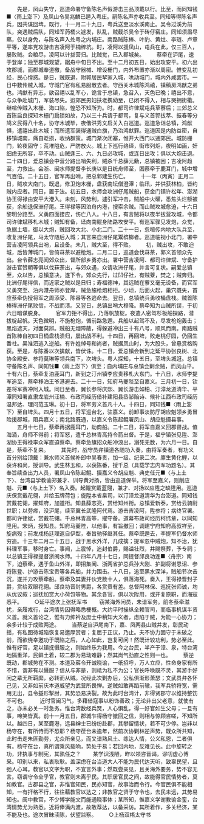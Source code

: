 <!-- { "loadSidebar": true } -->
　　先是，凤山失守，巡道命署守备陈名声假游击三品顶戴以行。比至，而同知钱■〈雨上澎下〉及凤山令吴兆麟已遁入粤庄。嗣陈名声亦收兵至。同知等得陈名声兵，因共谋回埤。既行，十一月二十九日，粤兵送至淡水溪南止。吴令过溪为前队，突遇贼后队，同知军药桶火遽发，队乱，贼截杀吴令于砖仔窑庄。同知须眉尽爇，仅以身免，与陈名声入处粤之内埔庄。南路贼陈棒、叶豹、黄灶、李琏、卢章平等，遂率党攻游击吉凌阿于楠梓坑。时，凌阿以援凤山，屯兵在此，仅三百人，屡败贼。会粮尽，凌阿以计拔营归。比贼觉，已入郡城矣。
　　蔡牵在沪尾，速于登岸；独至郡城观望，踞舟中旬日不出。至十二月初五日，始出攻安平。初六出攻郡城，而郡城奉道檄，备战守器械、增设栅门，内外布置亦渐以周密。惟变乱初经，民心惶惑。是日，贼既退，附郭居民挈家入城，哄动城门，城内外咸罢市。一日中数传贼入城，守城门官有私易服散去者。守西关木城陈鸿禧，镇稿房鸿猷之弟也。鸿猷有异志，欲召禧以乱军心，诡言于总镇，急召入，天色已晚；禧出不意，与众争赴城门，军装尽失。迨郊民男妇扶老携幼至，已闭不得入，相与哭拥街衢。继喧传贼入木栅、海口陷，惶恐不知所为。时，都司许律斌屯兵草藔后；三郊总义首陈启良探知木栅门扃锁如故，乃以三十兵请于都司，复与义首郭拔萃、振春等分鸠义民得八十名，协守木城毕，夜偕洪秀文启关入白巡道。巡道急诣总镇，鸿猷惧，遣禧出赴木城；而所遗军装得通贼白旗，乃治鸿猷罪。巡道因是内防益密，自移镇城南，痛自眨损，收纳群策。城门渐次闭塞，惟开大西门以通郊民。城防栅门，轮夜固守；荒堆隘危，严防放火。城上下巡行络绎，街市列炬，夜明如画，奸细虑无所容，卒不动。山贼逢三、六、九日必攻城，或连日出攻；俱以大炮击退。二十四日，爱总镇会中营分路出哨失利，贼杀千总薛元勳，总镇被困；吉凌阿趋至，力救出。会浙、闽水师提督李长庚以是日统舟师至，困蔡牵于鹿耳门，城中增气百倍。二十五日，官军再出哨，把总郭建生伤亡。
　　十一年（丙寅）正月二日，贼攻大南门。既退，修卫炮木栅，盘获南坛僧澄潭；临讯，并供获林柏，皆约贼内应者。同日，置于法。初五日，水师会攻洲仔尾贼船，获金门镇许松年、澎湖协王得禄由安平大港入。未刻，风势利，遽引军冲击，贼船中火礶，悉焦头烂额被获，余船退保洲仔尾。王得禄等因泊舟内港，搜索余贼。而山贼攻城愈迫，十六日黎明分路至。义勇四面接应，伤亡八人。十八日，有言贼将以夜半拔营攻城，令都司许律斌移札木城；贼知有备，迳向南鲲身陆路攻安平。有巡军骤见发炮，众觉，急据土墙，御以大炮，贼回攻大北、小北二门。二十一日，忽喧传内地大队兵至，收复洲仔尾，马太守随后入城；其言来自洲仔尾鬻槟榔者。巡道临视小北门，署中营吉凌阿领兵出哨，且设备。未几，贼大至，得不败。
　　初，贼出攻，不敢迫城，后皆薄城门，皆倚菻荼以避枪炮。二月二日，巡道会伐菻荼，郭义首领众先出。台令薛志亮闻郊众出，督所部乡勇亦出。署中营吉凌阿、都司许律斌、守备护游击官赞朝等俱以伐菻荼出，与郊众遇，众请攻洲仔尾，并言可复状。嗣爱总镇至，众以告，总镇意决，遂下令。郊众先行，过凹仔社，有贼藔，焚之；贼奔归。比洲仔尾得信，而近家之贼以是日归；寿福德神，其远贼在藔又毫无设备，而官军义勇突至、泊内港舟师亦登岸，贼急施枪炮相拒。少顷，后面火起，巢穴既失，首应蔡牵伪授将军之周添受、陈番等各逃命去。翌日，总镇统兵勇收桶盘栈。贼首陈棒得洲仔尾败信，不战而溃。又翌日，总镇出哨大穆降。蔡牵知为山贼所误，于初六日暗谋脱身。
　　官军力拒不得出，乃落帆放椗。夜遣人密驾杉板船探路，潜拔椗起帆。天色微明，不施枪炮，循前路急遁。兵船以起驾不及，尽发枪炮轰击；黑焰遮天，对面莫辨。贼船无烟障蔽，得躲避冲出三十有八号，顺风而南。南路贼首陈棒自初四日桶盘栈溃归，屡出战不利。十四日，再回埤，败走桃仔园，仍回生番社。吴淮泗逃入逆船。有许姓绰号和尚者，贼据凤山时，为大股头，曾悬赏格购获。至是，与陈番以次擒献，皆伏诛。十二日，爱总镇会新到之延平协张良树、北协金殿安、参将莫琳等领兵南下，次埤头。粤人探知，十五日，至埤头城迓。总镇守备陈名声、同知钱■〈雨上澎下〉俱至；自内埔庄与总镇会剿余贼，而凤山平。十有六日，蔡牵复泊鹿耳门，新到之汀州镇李应贵移札大东门。十八日，水师李提军追至，蔡牵移泊王爷港避去。二十一日，知府马夔陛至自嘉义。三月初一日，钦差将军赛冲阿入城。同日至者，翼长参将庆熙、翼长游击如柏、汀漳龙道清华、平潭同知署直隶龙岩州汪楠、布政司经历借补建阳县丞邹贻诗、候补江西布政司经历温邦达、理问范玉琳。初十日，将军劳义首凡十人。十四日，同知钱■〈雨上澎下〉至自埤头。四月十五日，将军巡台北，驻嘉义。前卸事淡防厅胡应魁领乡勇冒险援郡城，阻兵嘉义；南北路既通，以嘉义令陈起鲲署凤山、胡应魁摄县事。
　　五月十七日，蔡牵再据鹿耳门，劫商船。二十二日，将军自嘉义回郡督战。值海涌，舟师不得前；将军怒，遣千总林青高持令箭出督。于是，福宁镇张见陞、澎湖协王得禄率众军直迫蔡牵。蔡牵急旗招众船冲浪出，溺死无数，为六月一日。自是，蔡牵不复来。
　　其先时，战守员弁镇道各随功入奏。由将军奏者，有功义首分别给顶戴：兼水师义首候补郎中吴春贵，加一级、纪录二次。廪生黄化鲤，以获许和尚，授训导。武生林玉和，以获陈番，授千总（具载学志内军功题名）。其奉旨续查出力人员，署凤山令陈起鲲、摄嘉义令胡应魁、典史任元■〈与上土下〉、台湾县学教谕郑兼才、训导黄对扬，皆由巡道保举。将军至嘉义，则削应魁、元■〈与上土下〉名入奏。起鲲赏戴蓝翎，兼才、对扬以应陞之缺陞用。巡道庆保赏戴花翎，并给玉牌荷包；旋陞本省臬司，以汀漳龙道清华为台澎道。同知钱赏戴花翎，擢知府，加道衔。知县薛志亮，赏给知州衔。总镇爱新泰，赏给云骑尉世职；以劳瘁，没沪尾，续至翼长武隆阿代焉。游击吉凌阿，陞参将；病终官署。都司许律斌，赏戴花翎。千总林青高等，擢守备。道幕布政司经历柯纬章，以同知陞用。宋炳，授知县。知府马夔陛，以他事，有旨撤回；调建宁府知府高叔祥至，旋病殁；前发戍杨廷理返自伊犁，奉旨驰驿继其任。蔡牵既遁去，李提军仍督水师穷追。十三年二月二十五日，战于黑水外洋，几成擒；提军忽中贼炮，知不治，犹料理军事，移时身亡。事闻，上震悼，追封伯爵，赐谥壮烈，并赐祭葬，予专祠；以总镇王得禄提督浙闽水师。十四年八月十七日，同提督邱良功连■〈舟宗〉南下，迫蔡牵，遇于鱼山外洋，即招集闽、浙两省护总兵孙大刚、护副将谢恩诏、参将陈登、护游击陈宝贵等各兵船，并力围击。十八日，追至黑水深洋，贼船节次击沉，遂并力攻蔡牵船。蔡牵及其妻并伙党数十人，俱落海死。奏入，王得禄晋封子爵，赏给双眼花翎。邱良功晋封男爵，各赏赉有差。总督阿林保、巡抚张师诚，均从优议叙；巡抚加赏大小荷包等物。其余各官，俱以次陞用，或开复原职，而海寇悉平。
　　○延平途次上张抚军书
　　窃某海外闲员，未谙军务。前冬蔡牵滋扰，亲履戎行，台湾情势因得略悉梗概。大约平时操纵全赖官司，而临事机谋半资义首。就义首论之，惟有力绅衿及庶士中稍知大义者，虑陷于贼，为能一心协力；余多计较于成败两途。
　　当蔡逆自沪尾南下，嘉、凤两县山贼并发，彰民动摇，有私图待城陷恢复易邀厚赏者；复屈于正议，乃止。夫不协力固守于未破之前，而欲侥幸邀功于既陷之后，人心如此，岂复可问！然既计较功利，势必至此。惟有好官，足以镇抚慑服之，则始终乐为我用。今之台民，半产于漳、泉，特台湾地隔重洋，民鲜土着，较二郡为易动难静；然其尚气劲直之性则一也。
　　蔡逆既动，郡城势在不测。本道及薛令开诚晓谕，一纸招呼，万人立应，性命身家有所不惜，谓非有以慑服？信从与非是，则祗为私不为公；官长呼唤既不灵，其游手好闲之辈无所羁縻，必转而从贼。况经此次剿办后，公私俱渐形萧瑟；文武员弁各怀己见，又非如前庆本道威望为武营所畏惮。逆贼如敢再蹈前辙，我军兵骄将宽，需用无出，县令益形掣肘，其势恐易决裂。故为此时台湾计，非得贤郡守以维持整饬不可也。
　　近时官闽习气，多藉借寇事以粉饰善政；无论非出父老意，就使有之，亦未必关一时急务。惟台湾数经兵燹，人心惧乱，得一好官如生父母；一旦有事，啼笑皆真。前十一月五日，郡城乍得杨守撤回之信，则相与惊顾咨嗟，不知所以。越四日，某至鹿港，远县绅士已纷纷赴郡，其攀留情状，若不可少停。岂非以杨守在，有所恃而不恐耶？杨守莅台未逾年，然前次协剿林逆声势，既众所共知，此时击走朱匪勤劳，尤众所亲见，而又谙熟风土、练达人情，公义私恩，二者俱有。杨守在台，真所谓乘风载响，势处于易；若回内地，反难见长。此中旋转之功，非执事与制宪，其孰任之？
　　某学识浅陋，昨以领咨晋谒，谬叨虚心博采。叩别以来，私衷耿耿。盖深虑在台当道大人不能为民代达天听，致辜民望，且弛人心耳。教官以文字为职，不宜言外事；然既尝亲见，且关海外要务，势不容无言。窃谓守令全乎官，教官则未离乎民。其职居官民之间，故能得官民情势者，莫如教官。古郡县之官，非惟官知民，民亦知官，故事治而令行。今官民俱不能相知，一有扞格不行，往往藉教官以达之；非教官之贤于守令也，去民未远，其势易知也。闽中教官，不少博学能文而能通晓事体；某所知，惟嘉义学谢教谕金銮，台湾情势尤为熟悉。近将俸满内渡，故敢荐达，以备采访。其所着作，多关经济，某不能及也。途次冒昧渎陈，伏望监察。
　　○上杨双梧太守书
